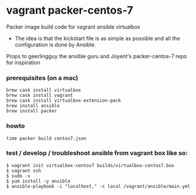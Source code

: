 # vagrant packer-centos-7
Packer image build code for vagrant ansible virtualbox

- The idea is that the kickstart file is as simple as possible and all the configuration is done by Ansible.

Props to geerlingguy the ansible guru and Joyent's packer-centos-7 repo for inspiration

### prerequisites (on a mac)
```
brew cask install virtualbox
brew cask install vagrant
brew cask install virtualbox-extension-pack
brew install ansible
brew install packer
```

### howto
```
time packer build centos7.json
```

### test / develop / troubleshoot ansible from vagrant box like so:
```
$ vagrant init virtualbox-centos7 builds/virtualbox-centos7.box
$ vagrant ssh
$ sudo -s
$ yum install -y ansible
$ ansible-playbook -i "localhost," -c local /vagrant/ansible/main.yml
```
